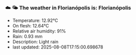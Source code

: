 ### ☁️ 🌤️  The weather in Florianópolis is: Florianópolis

- Temperature: 12.92°C
- On flesh: 12.64°C
- Relative air humidity: 91%
- Rain: 0.93 mm
- Description: Light rain
- last updated: 2025-08-08T17:15:00.698678
